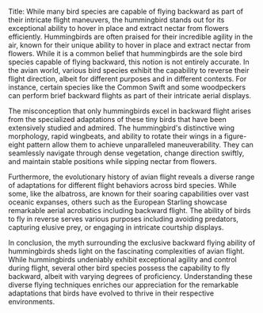 Title: While many bird species are capable of flying backward as part of their intricate flight maneuvers, the hummingbird stands out for its exceptional ability to hover in place and extract nectar from flowers efficiently.
Hummingbirds are often praised for their incredible agility in the air, known for their unique ability to hover in place and extract nectar from flowers. While it is a common belief that hummingbirds are the sole bird species capable of flying backward, this notion is not entirely accurate. In the avian world, various bird species exhibit the capability to reverse their flight direction, albeit for different purposes and in different contexts. For instance, certain species like the Common Swift and some woodpeckers can perform brief backward flights as part of their intricate aerial displays.

The misconception that only hummingbirds excel in backward flight arises from the specialized adaptations of these tiny birds that have been extensively studied and admired. The hummingbird's distinctive wing morphology, rapid wingbeats, and ability to rotate their wings in a figure-eight pattern allow them to achieve unparalleled maneuverability. They can seamlessly navigate through dense vegetation, change direction swiftly, and maintain stable positions while sipping nectar from flowers.

Furthermore, the evolutionary history of avian flight reveals a diverse range of adaptations for different flight behaviors across bird species. While some, like the albatross, are known for their soaring capabilities over vast oceanic expanses, others such as the European Starling showcase remarkable aerial acrobatics including backward flight. The ability of birds to fly in reverse serves various purposes including avoiding predators, capturing elusive prey, or engaging in intricate courtship displays.

In conclusion, the myth surrounding the exclusive backward flying ability of hummingbirds sheds light on the fascinating complexities of avian flight. While hummingbirds undeniably exhibit exceptional agility and control during flight, several other bird species possess the capability to fly backward, albeit with varying degrees of proficiency. Understanding these diverse flying techniques enriches our appreciation for the remarkable adaptations that birds have evolved to thrive in their respective environments.
